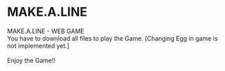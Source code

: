 # MAKE.A.LINE
MAKE.A.LINE - WEB GAME<br>
You have to download all files to play the Game. [Changing Egg in game is not implemented yet.]<br><br>
Enjoy the Game!!
